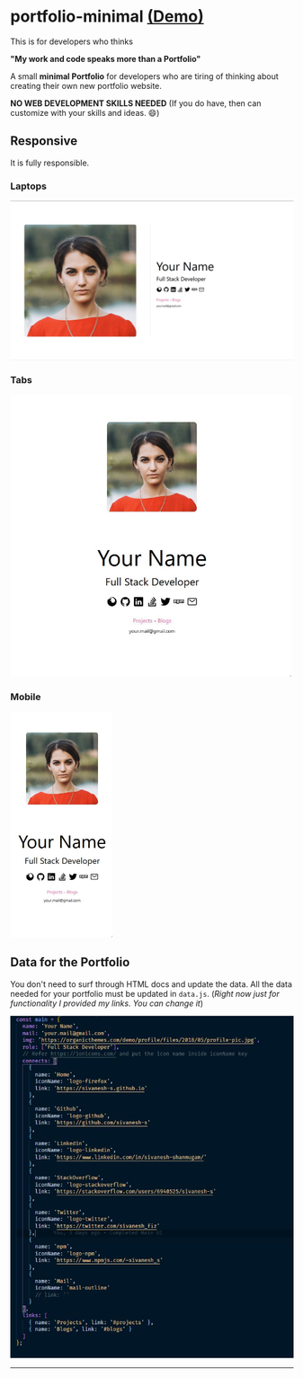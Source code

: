 # portfolio-minimal [(Demo)](https://sivanesh-s.github.io/portfolio-minimal/)
This is for developers who thinks

**"My work and code speaks more than a Portfolio"**


A small **minimal Portfolio** for developers who are tiring of thinking about creating their own new portfolio website.

**NO WEB DEVELOPMENT SKILLS NEEDED** (If you do have, then can customize with your skills and ideas. :smile:)

## Responsive
It is fully responsible.

### Laptops
<img src="./README_DOCS/Lg.JPG"/>

### Tabs
<img src="./README_DOCS/md.JPG" width="500px">

### Mobile
<img src="./README_DOCS/sm.JPG" 
  width="182px" >

## Data for the Portfolio
You don't need to surf through HTML docs and update the data. All the data needed for your portfolio must be updated in `data.js`. (_Right now just for functionality I provided my links. You can change it_)

<img src="./README_DOCS/Data.JPG">

---
